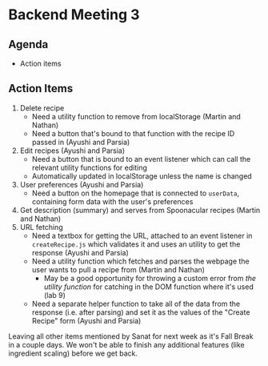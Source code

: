# Backend Meeting 3

## Agenda

* Action items

## Action Items

1. Delete recipe
    * Need a utility function to remove from localStorage (Martin and Nathan)
    * Need a button that's bound to that function with the recipe ID passed in (Ayushi and Parsia)
2. Edit recipes (Ayushi and Parsia)
    * Need a button that is bound to an event listener which can call the relevant utility functions for editing
    * Automatically updated in localStorage unless the name is changed
3. User preferences (Ayushi and Parsia)
    * Need a button on the homepage that is connected to `userData`, containing form data with the user's preferences
4. Get description (summary) and serves from Spoonacular recipes (Martin and Nathan)
5. URL fetching
    * Need a textbox for getting the URL, attached to an event listener in `createRecipe.js` which validates it and uses an utility to get the response (Ayushi and Parsia)
    * Need a utility function which fetches and parses the webpage the user wants to pull a recipe from (Martin and Nathan)
      * May be a good opportunity for throwing a custom error from _the utility function_ for catching in the DOM function where it's used (lab 9)
   * Need a separate helper function to take all of the data from the response (i.e. after parsing) and set it as the values of the "Create Recipe" form (Ayushi and Parsia)

Leaving all other items mentioned by Sanat for next week as it's Fall Break in a couple days. We won't be able to finish any additional features (like ingredient scaling) before we get back.
